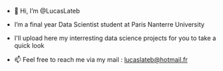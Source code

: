 - 👋 Hi, I’m @LucasLateb
  
- I’m a final year Data Scientist student at Paris Nanterre University

- I'll upload here my interresting data science projects for you to take a quick look 

- 📫 Feel free to reach me via my mail : lucaslateb@hotmail.fr


<!---
LucasLateb/LucasLateb is a ✨ special ✨ repository because its `README.md` (this file) appears on your GitHub profile.
You can click the Preview link to take a look at your changes.
--->

